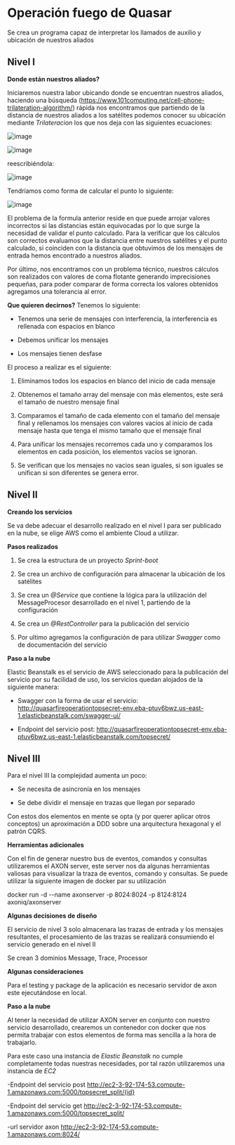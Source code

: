 # Operación fuego de Quasar
Se crea un programa capaz de interpretar los llamados de auxilio y ubicación de nuestros aliados
## Nivel I
**Donde están nuestros aliados?**

Iniciaremos nuestra labor ubicando donde se encuentran nuestros aliados, haciendo una búsqueda (https://www.101computing.net/cell-phone-trilateration-algorithm/) rápida nos encontramos que partiendo de la distancia de nuestros aliados a los satélites podemos conocer su ubicación mediante _Trilateracion_ los que nos deja con las siguientes ecuaciones:

![image](https://user-images.githubusercontent.com/6185143/160303840-461934a4-bced-4c2b-81ce-f4edee1964e0.png)

![image](https://user-images.githubusercontent.com/6185143/160303851-b54af017-c690-480a-87cb-88786a9149de.png)

reescribiéndola: 

![image](https://user-images.githubusercontent.com/6185143/160303827-59aedac8-d80a-4aa7-9200-e2f19f1d6d9f.png)

Tendríamos como forma de calcular el punto lo siguiente:

![image](https://user-images.githubusercontent.com/6185143/160303885-d3db73eb-bd93-4622-81db-6cae7b8f9386.png)

El problema de la formula anterior reside en que puede arrojar valores incorrectos si las distancias están equivocadas por lo que surge la necesidad de validar el punto calculado. Para la verificar que los cálculos son correctos evaluamos que la distancia entre nuestros satélites y el punto calculado, si coinciden con la distancia que obtuvimos de los mensajes de entrada hemos encontrado a nuestros aliados.

Por último, nos encontramos con un problema técnico, nuestros cálculos son realizados con valores de coma flotante generando imprecisiones pequeñas, para poder comparar de forma correcta los valores obtenidos agregamos una tolerancia al error.

**Que quieren decirnos?**
Tenemos lo siguiente:

- Tenemos una serie de mensajes con interferencia, la interferencia es rellenada con espacios en blanco

- Debemos unificar los mensajes 

- Los mensajes tienen desfase

El proceso a realizar es el siguiente:

1.	Eliminamos todos los espacios en blanco del inicio de cada mensaje

2.	Obtenemos el tamaño array del mensaje con más elementos, este será el tamaño de nuestro mensaje final

3.	Comparamos el tamaño de cada elemento con el tamaño del mensaje final y rellenamos los mensajes con valores vacíos al inicio de cada mensaje hasta que tenga el mismo tamaño que el mensaje final

4.	Para unificar los mensajes recorremos cada uno y comparamos los elementos en cada posición, los elementos vacíos se ignoran. 

5.	Se verifican que los mensajes no vacios sean iguales, si son iguales se unifican si son diferentes se genera error.


## Nivel II

**Creando los servicios**

Se va debe adecuar el desarrollo realizado en el nivel I para ser publicado en la nube, se elige AWS como el ambiente Cloud a utilizar.

**Pasos realizados**

1.	Se crea la estructura de un proyecto _Sprint-boot_

2.	Se crea un archivo de configuración para almacenar la ubicación de los satélites

3.	Se crea un _@Service_ que contiene la lógica para la utilización del MessageProcesor desarrollado en el nivel 1, partiendo de la configuración

4.	Se crea un _@RestController_ para la publicación del servicio

5.	Por ultimo agregamos la configuración de para utilizar _Swagger_ como de documentación del servicio

**Paso a la nube**

Elastic Beanstalk es el servicio de AWS seleccionado para la publicación del servicio por su facilidad de uso, los servicios quedan alojados de la siguiente manera:

- Swagger con la forma de usar el servicio: http://quasarfireoperationtopsecret-env.eba-ptuv6bwz.us-east-1.elasticbeanstalk.com/swagger-ui/

- Endpoint del servicio post: http://quasarfireoperationtopsecret-env.eba-ptuv6bwz.us-east-1.elasticbeanstalk.com/topsecret/


## Nivel III

Para el nivel III la complejidad aumenta un poco:

- Se necesita de asincronía en los mensajes

- Se debe dividir el mensaje en trazas que llegan por separado

Con estos dos elementos en mente se opta (y por querer aplicar otros conceptos) un aproximación a DDD sobre una arquitectura hexagonal y el patrón CQRS.

**Herramientas adicionales**

Con el fin de generar nuestro bus de eventos, comandos y consultas utilizaremos el AXON server, este server nos da algunas herramientas valiosas para visualizar la traza de eventos, comando y consultas. Se puede utilizar la siguiente imagen de docker par su utilización

docker run -d --name axonserver -p 8024:8024 -p 8124:8124 axoniq/axonserver

**Algunas decisiones de diseño**

El servicio de nivel 3 solo almacenara las trazas de entrada y los mensajes resultantes, el procesamiento de las trazas se realizará consumiendo el servicio generado en el nivel II

Se crean 3 dominios Message, Trace, Processor

**Algunas consideraciones**

Para el testing y package de la aplicación es necesario servidor de axon este ejecutándose en local.

**Paso a la nube**

Al tener la necesidad de utilizar AXON server en conjunto con nuestro servicio desarrollado, crearemos un contenedor con docker que nos permita trabajar con estos elementos de forma mas sencilla a la hora de trabajarlo.

Para este caso una instancia de _Elastic Beanstalk_ no cumple completamente todas nuestras necesidades, por tal razón utilizaremos una instancia de _EC2_


-Endpoint del servicio post http://ec2-3-92-174-53.compute-1.amazonaws.com:5000/topsecret_split/{id}

-Endpoint del servicio get http://ec2-3-92-174-53.compute-1.amazonaws.com:5000/topsecret_split/

-url servidor axon http://ec2-3-92-174-53.compute-1.amazonaws.com:8024/
